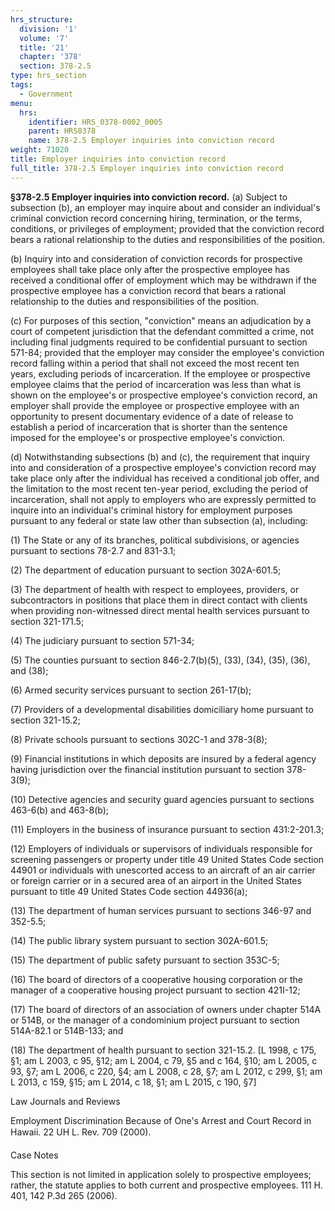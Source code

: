 ```yaml
---
hrs_structure:
  division: '1'
  volume: '7'
  title: '21'
  chapter: '378'
  section: 378-2.5
type: hrs_section
tags:
  - Government
menu:
  hrs:
    identifier: HRS_0378-0002_0005
    parent: HRS0378
    name: 378-2.5 Employer inquiries into conviction record
weight: 71020
title: Employer inquiries into conviction record
full_title: 378-2.5 Employer inquiries into conviction record
---
```

**§378-2.5 Employer inquiries into conviction record.** (a) Subject to subsection (b), an employer may inquire about and consider an individual's criminal conviction record concerning hiring, termination, or the terms, conditions, or privileges of employment; provided that the conviction record bears a rational relationship to the duties and responsibilities of the position.

(b) Inquiry into and consideration of conviction records for prospective employees shall take place only after the prospective employee has received a conditional offer of employment which may be withdrawn if the prospective employee has a conviction record that bears a rational relationship to the duties and responsibilities of the position.

(c) For purposes of this section, "conviction" means an adjudication by a court of competent jurisdiction that the defendant committed a crime, not including final judgments required to be confidential pursuant to section 571-84; provided that the employer may consider the employee's conviction record falling within a period that shall not exceed the most recent ten years, excluding periods of incarceration. If the employee or prospective employee claims that the period of incarceration was less than what is shown on the employee's or prospective employee's conviction record, an employer shall provide the employee or prospective employee with an opportunity to present documentary evidence of a date of release to establish a period of incarceration that is shorter than the sentence imposed for the employee's or prospective employee's conviction.

(d) Notwithstanding subsections (b) and (c), the requirement that inquiry into and consideration of a prospective employee's conviction record may take place only after the individual has received a conditional job offer, and the limitation to the most recent ten-year period, excluding the period of incarceration, shall not apply to employers who are expressly permitted to inquire into an individual's criminal history for employment purposes pursuant to any federal or state law other than subsection (a), including:

(1) The State or any of its branches, political subdivisions, or agencies pursuant to sections 78-2.7 and 831-3.1;

(2) The department of education pursuant to section 302A-601.5;

(3) The department of health with respect to employees, providers, or subcontractors in positions that place them in direct contact with clients when providing non-witnessed direct mental health services pursuant to section 321-171.5;

(4) The judiciary pursuant to section 571-34;

(5) The counties pursuant to section 846-2.7(b)(5), (33), (34), (35), (36), and (38);

(6) Armed security services pursuant to section 261-17(b);

(7) Providers of a developmental disabilities domiciliary home pursuant to section 321-15.2;

(8) Private schools pursuant to sections 302C-1 and 378-3(8);

(9) Financial institutions in which deposits are insured by a federal agency having jurisdiction over the financial institution pursuant to section 378-3(9);

(10) Detective agencies and security guard agencies pursuant to sections 463-6(b) and 463-8(b);

(11) Employers in the business of insurance pursuant to section 431:2-201.3;

(12) Employers of individuals or supervisors of individuals responsible for screening passengers or property under title 49 United States Code section 44901 or individuals with unescorted access to an aircraft of an air carrier or foreign carrier or in a secured area of an airport in the United States pursuant to title 49 United States Code section 44936(a);

(13) The department of human services pursuant to sections 346-97 and 352-5.5;

(14) The public library system pursuant to section 302A-601.5;

(15) The department of public safety pursuant to section 353C-5;

(16) The board of directors of a cooperative housing corporation or the manager of a cooperative housing project pursuant to section 421I-12;

(17) The board of directors of an association of owners under chapter 514A or 514B, or the manager of a condominium project pursuant to section 514A-82.1 or 514B-133; and

(18) The department of health pursuant to section 321-15.2\. [L 1998, c 175, §1; am L 2003, c 95, §12; am L 2004, c 79, §5 and c 164, §10; am L 2005, c 93, §7; am L 2006, c 220, §4; am L 2008, c 28, §7; am L 2012, c 299, §1; am L 2013, c 159, §15; am L 2014, c 18, §1; am L 2015, c 190, §7]

Law Journals and Reviews

Employment Discrimination Because of One's Arrest and Court Record in Hawaii. 22 UH L. Rev. 709 (2000).

Case Notes

This section is not limited in application solely to prospective employees; rather, the statute applies to both current and prospective employees. 111 H. 401, 142 P.3d 265 (2006).